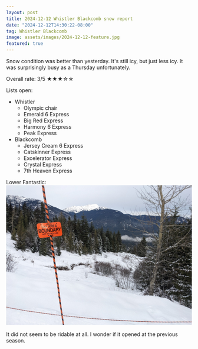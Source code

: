```yaml
---
layout: post
title: 2024-12-12 Whistler Blackcomb snow report
date: "2024-12-12T14:30:22-08:00"
tag: Whistler Blackcomb
image: assets/images/2024-12-12-feature.jpg
featured: true
---
```


Snow condition was better than yesterday. It's still icy, but just less icy. It was surprisingly busy as a Thursday unfortunately.

Overall rate: 3/5 ★★★☆☆

Lists open:

* Whistler
    * Olympic chair
    * Emerald 6 Express
    * Big Red Express
    * Harmony 6 Express
    * Peak Express
* Blackcomb
    * Jersey Cream 6 Express
    * Catskinner Express
    * Excelerator Express
    * Crystal Express
    * 7th Heaven Express

Lower Fantastic:
![](/assets/images/2024-12-12-lower-fantastic.jpg)

It did not seem to be ridable at all. I wonder if it opened at the previous season.
